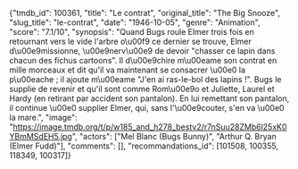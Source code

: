 {"tmdb_id": 100361, "title": "Le contrat", "original_title": "The Big Snooze", "slug_title": "le-contrat", "date": "1946-10-05", "genre": "Animation", "score": "7.1/10", "synopsis": "Quand Bugs roule Elmer trois fois en retournant vers le vide l'arbre o\u00f9 ce dernier se trouve, Elmer d\u00e9missionne, \u00e9nerv\u00e9 de devoir \"chasser ce lapin dans chacun des fichus cartoons\". Il d\u00e9chire m\u00eame son contrat en mille morceaux et dit qu'il va maintenant se consacrer \u00e0 la p\u00eache ; il ajoute m\u00eame \"J'en ai ras-le-bol des lapins !\". Bugs le supplie de revenir et qu'il sont comme Rom\u00e9o et Juliette, Laurel et Hardy (en retirant par accident son pantalon). En lui remettant son pantalon, il continue \u00e0 supplier Elmer, qui, sans l'\u00e9couter, s'en va \u00e0 la mare.", "image": "https://image.tmdb.org/t/p/w185_and_h278_bestv2/r7nSuu28ZMb6l25xK0YBmMSdEH5.jpg", "actors": ["Mel Blanc (Bugs Bunny)", "Arthur Q. Bryan (Elmer Fudd)"], "comments": [], "recommandations_id": [101508, 100355, 118349, 100317]}